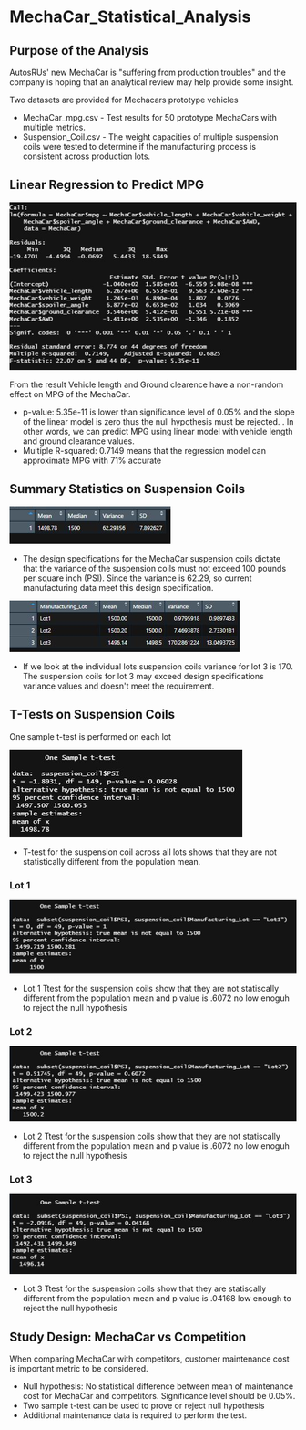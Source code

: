 # MechaCar_Statistical_Analysis


## Purpose of the Analysis
AutosRUs' new MechaCar is "suffering from production troubles" and the company is hoping that an analytical review may help provide some insight. 

Two datasets are provided for Mechacars prototype vehicles
 - MechaCar_mpg.csv - Test results for 50 prototype MechaCars with multiple metrics.
 - Suspension_Coil.csv -  The weight capacities of multiple suspension coils were tested to determine if the manufacturing process is consistent across production lots.

## Linear Regression to Predict MPG


![image](https://github.com/11nithin/MechaCar_Statistical_Analysis/blob/main/Resources/Linear%20regression%20summary.JPG)


From the result Vehicle length and Ground clearence have a non-random effect on MPG of the MechaCar. 
- p-value: 5.35e-11 is lower than significance level of 0.05%  and the slope of the linear model is zero thus the null hypothesis must be rejected. . In other words, we can predict MPG using linear model with vehicle length and ground clearance values.
- Multiple R-squared: 0.7149 means that the regression model can approximate MPG with 71% accurate

## Summary Statistics on Suspension Coils

![image](https://github.com/11nithin/MechaCar_Statistical_Analysis/blob/main/Resources/Total_Summary.JPG)

- The design specifications for the MechaCar suspension coils dictate that the variance of the suspension coils must not exceed 100 pounds per square inch (PSI). Since the variance is 62.29, so current manufacturing data meet this design specification.

![image](https://github.com/11nithin/MechaCar_Statistical_Analysis/blob/main/Resources/Lot_Summary.JPG)

- If we look at the individual lots suspension coils variance for lot 3 is 170. The suspension coils for lot 3 may exceed design specifications variance values and doesn't meet the requirement.


## T-Tests on Suspension Coils

One sample t-test is performed on each lot 

![one](https://github.com/11nithin/MechaCar_Statistical_Analysis/blob/main/Resources/One%20sample%20ttest.JPG)
- T-test for the suspension coil across all lots shows that they are not statistically different from the population mean.

### Lot 1
![1](https://github.com/11nithin/MechaCar_Statistical_Analysis/blob/main/Resources/Lot1_one%20sample%20t%20test.JPG)
- Lot 1 Ttest for the suspension coils show that they are not statiscally different from the population mean and p value is .6072 no low enoguh to reject the null hypothesis

### Lot 2
![2](https://github.com/11nithin/MechaCar_Statistical_Analysis/blob/main/Resources/Lot2_one%20sample%20ttest.JPG)
- Lot 2 Ttest for the suspension coils show that they are not statiscally different from the population mean and p value is .6072 no low enoguh to reject the null hypothesis

### Lot 3
![3](https://github.com/11nithin/MechaCar_Statistical_Analysis/blob/main/Resources/lot3_one%20sample%20ttest.JPG)
- Lot 3 Ttest for the suspension coils show that they are statiscally different from the population mean and p value is .04168 low enough to reject the null hypothesis

## Study Design: MechaCar vs Competition
When comparing MechaCar with competitors, customer maintenance cost is important metric to be considered. 

- Null hypothesis: No statistical difference between mean of maintenance cost for MechaCar and competitors. Significance level should be 0.05%.
- Two sample t-test can be used to prove or reject null hypothesis
- Additional maintenance data is required to perform the test.



